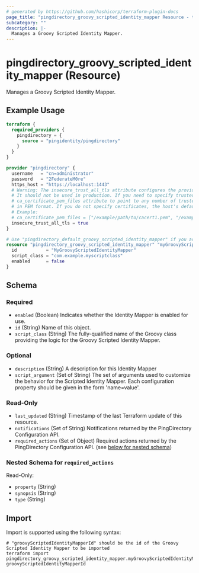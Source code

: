 ```yaml
---
# generated by https://github.com/hashicorp/terraform-plugin-docs
page_title: "pingdirectory_groovy_scripted_identity_mapper Resource - terraform-provider-pingdirectory"
subcategory: ""
description: |-
  Manages a Groovy Scripted Identity Mapper.
---
```


# pingdirectory_groovy_scripted_identity_mapper (Resource)

Manages a Groovy Scripted Identity Mapper.

## Example Usage

```terraform
terraform {
  required_providers {
    pingdirectory = {
      source = "pingidentity/pingdirectory"
    }
  }
}

provider "pingdirectory" {
  username   = "cn=administrator"
  password   = "2FederateM0re"
  https_host = "https://localhost:1443"
  # Warning: The insecure_trust_all_tls attribute configures the provider to trust any certificate presented by the PingDirectory server.
  # It should not be used in production. If you need to specify trusted CA certificates, use the
  # ca_certificate_pem_files attribute to point to any number of trusted CA certificate files
  # in PEM format. If you do not specify certificates, the host's default root CA set will be used.
  # Example:
  # ca_certificate_pem_files = ["/example/path/to/cacert1.pem", "/example/path/to/cacert2.pem"]
  insecure_trust_all_tls = true
}

# Use "pingdirectory_default_groovy_scripted_identity_mapper" if you are adopting existing configuration from the PingDirectory server into Terraform
resource "pingdirectory_groovy_scripted_identity_mapper" "myGroovyScriptedIdentityMapper" {
  id           = "MyGroovyScriptedIdentityMapper"
  script_class = "com.example.myscriptclass"
  enabled      = false
}
```

<!-- schema generated by tfplugindocs -->
## Schema

### Required

- `enabled` (Boolean) Indicates whether the Identity Mapper is enabled for use.
- `id` (String) Name of this object.
- `script_class` (String) The fully-qualified name of the Groovy class providing the logic for the Groovy Scripted Identity Mapper.

### Optional

- `description` (String) A description for this Identity Mapper
- `script_argument` (Set of String) The set of arguments used to customize the behavior for the Scripted Identity Mapper. Each configuration property should be given in the form 'name=value'.

### Read-Only

- `last_updated` (String) Timestamp of the last Terraform update of this resource.
- `notifications` (Set of String) Notifications returned by the PingDirectory Configuration API.
- `required_actions` (Set of Object) Required actions returned by the PingDirectory Configuration API. (see [below for nested schema](#nestedatt--required_actions))

<a id="nestedatt--required_actions"></a>
### Nested Schema for `required_actions`

Read-Only:

- `property` (String)
- `synopsis` (String)
- `type` (String)

## Import

Import is supported using the following syntax:

```shell
# "groovyScriptedIdentityMapperId" should be the id of the Groovy Scripted Identity Mapper to be imported
terraform import pingdirectory_groovy_scripted_identity_mapper.myGroovyScriptedIdentityMapper groovyScriptedIdentityMapperId
```
